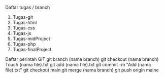 Daftar tugas / branch

1. Tugas-git
2. Tugas-html
3. Tugas-css
4. Tugas-js
5. Tugas-midProject
6. Tugas-php
7. Tugas-finalProject

Daftar perintah GiT
git branch (nama branch)
git checkout (nama branch)
Touch (nama file).txt
git add (nama file).txt
git commit -m "Add (nama file).txt"
git checkout main
git merge (nama branch)
git push origin maine
